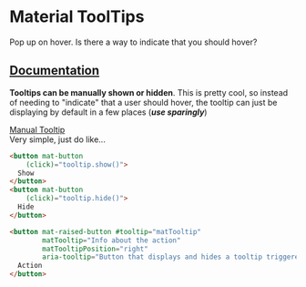 # Material ToolTips

Pop up on hover.
Is there a way to indicate that you should hover?  

## [Documentation](https://material.angular.io/components/tooltip/examples)

**Tooltips can be manually shown or hidden**.
This is pretty cool, so instead of needing to "indicate" that a user should hover, the tooltip can just be displaying by default in a few places (***use sparingly***)  

[Manual Tooltip](https://stackblitz.com/angular/mkxyyraopjb?file=src%2Fapp%2Ftooltip-manual-example.html)  
Very simple, just do like...

```html
<button mat-button
    (click)="tooltip.show()">
  Show
</button>
<button mat-button
    (click)="tooltip.hide()">
  Hide
</button>

<button mat-raised-button #tooltip="matTooltip"
        matTooltip="Info about the action"
        matTooltipPosition="right"
        aria-tooltip="Button that displays and hides a tooltip triggered by other buttons">
  Action
</button>
```
